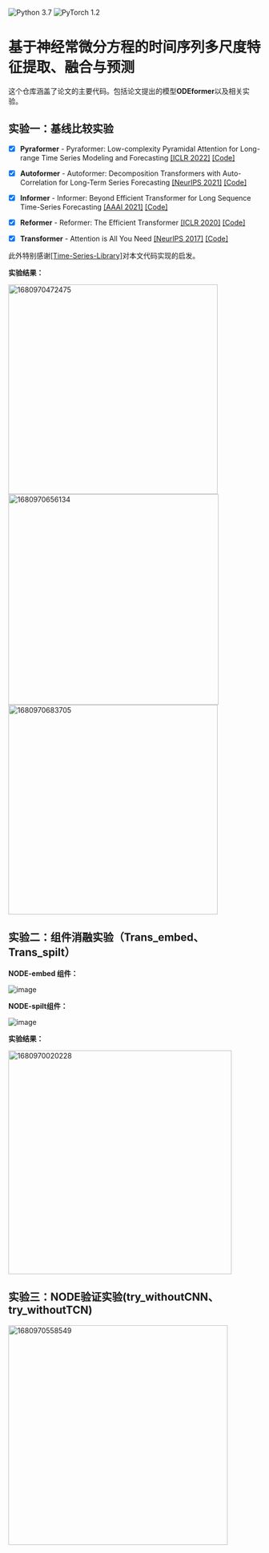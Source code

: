 ![Python 3.7](https://img.shields.io/badge/python-3.7-green.svg?style=plastic)
![PyTorch 1.2](https://img.shields.io/badge/PyTorch%20-%23EE4C2C.svg?style=plastic)

# 基于神经常微分方程的时间序列多尺度特征提取、融合与预测

这个仓库涵盖了论文的主要代码。包括论文提出的模型**ODEformer**以及相关实验。

## **实验一：基线比较实验**

  - [x] **Pyraformer** - Pyraformer: Low-complexity Pyramidal Attention for Long-range Time Series Modeling and Forecasting [[ICLR 2022]](https://openreview.net/pdf?id=0EXmFzUn5I) [[Code]](https://github.com/thuml/Time-Series-Library/blob/main/models/Pyraformer.py)
  - [x] **Autoformer** - Autoformer: Decomposition Transformers with Auto-Correlation for Long-Term Series Forecasting [[NeurIPS 2021]](https://openreview.net/pdf?id=I55UqU-M11y) [[Code]](https://github.com/thuml/Time-Series-Library/blob/main/models/Autoformer.py)
  - [x] **Informer** - Informer: Beyond Efficient Transformer for Long Sequence Time-Series Forecasting [[AAAI 2021]](https://ojs.aaai.org/index.php/AAAI/article/view/17325/17132) [[Code]](https://github.com/thuml/Time-Series-Library/blob/main/models/Informer.py)
  - [x] **Reformer** - Reformer: The Efficient Transformer [[ICLR 2020]](https://openreview.net/forum?id=rkgNKkHtvB) [[Code]](https://github.com/thuml/Time-Series-Library/blob/main/models/Reformer.py)
  - [x] **Transformer** - Attention is All You Need [[NeurIPS 2017]](https://proceedings.neurips.cc/paper/2017/file/3f5ee243547dee91fbd053c1c4a845aa-Paper.pdf) [[Code]](https://github.com/thuml/Time-Series-Library/blob/main/models/Transformer.py)


此外特别感谢[[Time-Series-Library]](https://github.com/thuml/Time-Series-Library)对本文代码实现的启发。

**实验结果：**

<img width="418" alt="1680970472475" src="https://user-images.githubusercontent.com/91870223/230731713-5685e857-fdd7-4d74-a742-c4c64d93a602.png">
<img width="420" alt="1680970656134" src="https://user-images.githubusercontent.com/91870223/230731852-0280b625-8b1e-437f-b189-0f7406d24e19.png">
<img width="418" alt="1680970683705" src="https://user-images.githubusercontent.com/91870223/230731870-dedc9833-1efa-46c4-80ae-6c60b8b5f1a3.png">


## **实验二：组件消融实验**（Trans_embed、Trans_spilt）

**NODE-embed 组件：**

![image](https://user-images.githubusercontent.com/91870223/230731143-36b64d1a-4d25-4448-9d0f-0774ffd60232.png)


**NODE-spilt组件：**

![image](https://user-images.githubusercontent.com/91870223/230731115-3bb4370b-baeb-4163-804e-81805cf1f5c0.png)

**实验结果：**

<img width="446" alt="1680970020228" src="https://user-images.githubusercontent.com/91870223/230731374-6ce14aa1-620b-4066-9a19-8ac989a5ad74.png">


## **实验三：NODE验证实验**(try_withoutCNN、try_withoutTCN)

<img width="438" alt="1680970558549" src="https://user-images.githubusercontent.com/91870223/230731779-faf5a087-42d0-4b99-b8ae-72d0dc6b01d8.png">

